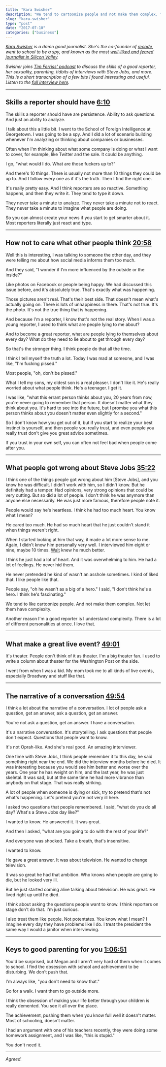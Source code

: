 ```yaml
---
title: "Kara Swisher"
description: "We tend to cartoonize people and not make them complex. "
slug: "kara-swisher"  
type: "post"
date: "2017-07-10"
categories: ["business"]
---
```


*[Kara Swisher](https://twitter.com/karaswisher) is a damn good journalist. She's the co-founder of [recode](https://www.recode.net/), went to school to be a spy, and known as the most [well-liked and feared journalist in Silicon Valley](http://nymag.com/daily/intelligencer/2014/07/kara-swisher-silicon-valleys-most-powerful-snoop.html).*

*Swisher joins [Tim Ferriss' podcast](http://tim.blog/2017/01/26/kara-swisher/) to discuss the skills of a good reporter, her sexuality, parenting, tidbits of interviews with Steve Jobs, and more. This is a short transcription of a few bits I found interesting and useful. Listen to the [full interview here](https://www.youtube.com/watch?v=_QCKTXLoZh4).*

* * * 

## Skills a reporter should have [6:10](https://youtu.be/_QCKTXLoZh4?t=6m10s)

The skills a reporter should have are persistence. Ability to ask questions. And just an ability to analyze. 

I talk about this a little bit. I went to the School of Foreign Intelligence at Georgetown. I was going to be a spy. And I did a lot of scenario building whenever I'm analyzing or thinking about companies or businesses. 

Often when I'm thinking about what some company is doing or what I want to cover, for example, like Twitter and the sale. It could be anything. 

I go, "what would I do. What are those fuckers up to?" 

And there's 10 things. There is usually not more than 10 things they could be up to. And I follow every one as if it's the truth. Then I find the right one. 

It's really pretty easy. And I think reporters are so reactive. Something happens, and then they write it. They tend to type it down. 

They never take a minute to analyze. They never take a minute not to react. They never take a minute to imagine what people are doing. 

So you can almost create your news if you start to get smarter about it. Most reporters literally just react and type. 

* * * 

## How not to care what other people think [20:58](https://youtu.be/_QCKTXLoZh4?t=20m58s)

Well this is interesting, I was talking to someone the other day, and they were telling me about how social media informs them too much. 

And they said, "I wonder if I'm more influenced by the outside or the inside?" 

Like photos on Facebook or people being happy. We had discussed this issue before, and it's absolutely true. That's exactly what was happening. 

Those pictures aren't real. That's their best side. That doesn't mean what's actually going on. There is lots of unhappiness in there. That's not true. It's the photo. It's not the true thing that is happening. 

And because I'm a reporter, I know that's not the real story. When I was a young reporter, I used to think what are people lying to me about? 

And to become a great reporter, what are people lying to themselves about every day? What do they need to lie about to get through every day? 

So that's the stronger thing. I think people do that all the time. 

I think I tell myself the truth a lot. Today I was mad at someone, and I was like, "I'm fucking pissed." 

Most people, "oh, don't be pissed." 

What I tell my sons, my oldest son is a real pleaser. I don't like it. He's really worried about what people think. He's a teenager. I get it. 

I was like, "what this errant person thinks about you, 20 years from now, you're never going to remember that person. It doesn't matter what they think about you. It's hard to see into the future, but I promise you what this person thinks about you doesn't matter even slightly for a second." 

So I don't know how you get out of it, but if you start to realize your best instinct is yourself, and then people you really trust, and even people you really trust don't give you great advice sometimes. 

If you trust in your own self, you can often not feel bad when people come after you. 

* * * 

## What people got wrong about Steve Jobs [35:22](https://youtu.be/_QCKTXLoZh4?t=35m22s)

I think one of the things people got wrong about him [Steve Jobs], and you know he was difficult. I didn't work with him, so I didn't know. But he definitely had a temper. Had opinions, very strong opinions that could be very cutting. But so did a lot of people. I don't think he was anymore than anyone else necessarily. He was just more famous, therefore people note it. 

People would say he's heartless. I think he had too much heart. You know what I mean? 

He cared too much. He had so much heart that he just couldn't stand it when things weren't right. 

When I started looking at him that way, it made a lot more sense to me. Again, I didn't know him personally very well. I interviewed him eight or nine, maybe 10 times. [Walt](https://twitter.com/waltmossberg) knew he much better. 

I think he just had a lot of heart. And it was overwhelming to him. He had a lot of feelings. He never hid them. 

He never pretended he kind of wasn't an asshole sometimes. I kind of liked that. I like people like that. 

People say, "oh he wasn't as a big of a hero." I said, "I don't think he's a hero. I think he's fascinating." 

We tend to like cartoonize people. And not make them complex. Not let them have complexity. 

Another reason I'm a good reporter is I understand complexity. There is a lot of different personalities at once. I love that. 

* * * 

## What make a great live event? [49:01](https://youtu.be/_QCKTXLoZh4?t=49m1s)

It's theater. People don't think of it as theater. I'm a big theater fan. I used to write a column about theater for the Washington Post on the side. 

I went from when I was a kid. My mom took me to all kinds of live events, especially Broadway and stuff like that. 

* * * 

## The narrative of a conversation [49:54](https://youtu.be/_QCKTXLoZh4?t=49m54s)

I think a lot about the narrative of a conversation. I lot of people ask a question, get an answer, ask a question, get an answer. 

You're not ask a question, get an answer. I have a conversation. 

It's a narrative conversation. It's storytelling. I ask questions that people don't expect. Questions that people want to know. 

It's not Oprah-like. And she's real good. An amazing interviewer. 

One time with Steve Jobs, I think people remember it to this day, he said something right near the end. We did the interview months before he died. It was interesting because you would see him better and worse over the years. One year he has weight on him, and the last year, he was just skeletal. It was sad, but at the same time he had more vibrance than anybody on that stage. That was really striking. 

A lot of people when someone is dying or sick, try to pretend that's not what's happening. Let's pretend you're not very ill here. 

I asked two questions that people remembered. I said, "what do you do all day? What's a Steve Jobs day like?"

I wanted to know. He answered it. It was great. 

And then I asked, "what are you going to do with the rest of your life?" 

And everyone was shocked. Take a breath, that's insensitive. 

I wanted to know. 

He gave a great answer. It was about television. He wanted to change television. 

It was so great he had that ambition. Who knows when people are going to die, but he looked very ill. 

But he just started coming alive talking about television. He was great. He lived right up until he died. 

I think about asking the questions people want to know. I think reporters on stage don't do that. I'm just curious. 

I also treat them like people. Not potentates. You know what I mean? I imagine every day they have problems like I do. I treat the president the same way I would a janitor when interviewing. 

* * * 

## Keys to good parenting for you [1:06:51](https://youtu.be/_QCKTXLoZh4?t=1h6m51s) 

You'd be surprised, but Megan and I aren't very hard of them when it comes to school. I find the obsession with school and achievement to be disturbing. We don't push that. 

I'm always like, "you don't need to know that." 

Go for a walk. I want them to go outside more. 

I think the obsession of making your life better through your children is really demented. You see it all over the place. 

The achievement, pushing them when you know full well it doesn't matter. Most of schooling, doesn't matter. 

I had an argument with one of his teachers recently, they were doing some homework assignment, and I was like, "this is stupid." 

You don't need it. 

* * *

*Agreed.*


